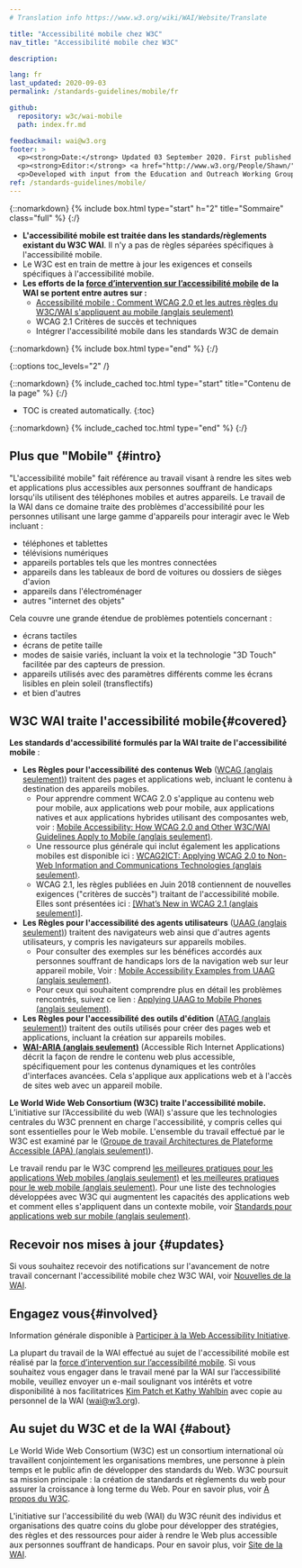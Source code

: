 ```yaml
---
# Translation info https://www.w3.org/wiki/WAI/Website/Translate

title: "Accessibilité mobile chez W3C"
nav_title: "Accessibilité mobile chez W3C"

description:

lang: fr
last_updated: 2020-09-03
permalink: /standards-guidelines/mobile/fr

github:
  repository: w3c/wai-mobile
  path: index.fr.md

feedbackmail: wai@w3.org
footer: >
  <p><strong>Date:</strong> Updated 03 September 2020. First published January 2008.</p>
  <p><strong>Editor:</strong> <a href="http://www.w3.org/People/Shawn/">Shawn Lawton Henry</a>. Translator: Alexander Akel.</p>
  <p>Developed with input from the Education and Outreach Working Group (<a href="http://www.w3.org/WAI/EO/">EOWG</a>).</p>
ref: /standards-guidelines/mobile/
---
```


{::nomarkdown}
{% include box.html type="start" h="2" title="Sommaire" class="full" %}
{:/}

-   **L'accessibilité mobile est traitée dans les standards/règlements existant du W3C WAI**. Il n'y a pas de règles séparées spécifiques à l'accessibilité mobile.
-   Le W3C est en train de mettre à jour les exigences et conseils spécifiques à l'accessibilité mobile.
-   **Les efforts de la [force d’intervention sur l’accessibilité mobile](https://www.w3.org/WAI/GL/mobile-a11y-tf/) de la WAI se portent entre autres sur :**
    -   [Accessibilité mobile : Comment WCAG 2.0 et les autres règles du W3C/WAI s'appliquent au mobile (anglais seulement)](http://www.w3.org/TR/mobile-accessibility-mapping/)
    -   WCAG 2.1 Critères de succès et techniques
    -   Intégrer l'accessibilité mobile dans les standards W3C de demain

{::nomarkdown}
{% include box.html type="end" %}
{:/}


{::options toc_levels="2" /}

{::nomarkdown}
{% include_cached toc.html type="start" title="Contenu de la page" %}
{:/}

-   TOC is created automatically.
{:toc}

{::nomarkdown}
{% include_cached toc.html type="end" %}
{:/}

## Plus que "Mobile" {#intro}

"L'accessibilité mobile" fait référence au travail visant à rendre les sites web et applications plus accessibles aux personnes souffrant de handicaps lorsqu'ils utilisent des téléphones mobiles et autres appareils. Le travail de la WAI dans ce domaine traite des problèmes d'accessibilité pour les personnes utilisant une large gamme d'appareils pour interagir avec le Web incluant :

-   téléphones et tablettes
-   télévisions numériques
-   appareils portables tels que les montres connectées
-   appareils dans les tableaux de bord de voitures ou dossiers de sièges d'avion
-   appareils dans l'électroménager
-   autres "internet des objets"

Cela couvre une grande étendue de problèmes potentiels concernant :

-   écrans tactiles
-   écrans de petite taille
-   modes de saisie variés, incluant la voix et la technologie "3D Touch" facilitée par
    des capteurs de pression.
-   appareils utilisés avec des paramètres différents comme les écrans lisibles en plein soleil (transflectifs)
-   et bien d'autres

## W3C WAI traite l'accessibilité mobile{#covered}

**Les standards d'accessibilité formulés par la WAI traite de l'accessibilité mobile** :

-   **Les Règles pour l'accessibilité des contenus Web** ([WCAG (anglais seulement)](/standards-guidelines/wcag/)) traitent des pages et applications web, incluant le contenu à destination des appareils mobiles.
    -   Pour apprendre comment WCAG 2.0 s'applique au contenu web pour mobile, aux applications web pour mobile, aux applications natives et aux applications hybrides utilisant des composantes web, voir : [Mobile Accessibility: How WCAG 2.0 and Other W3C/WAI Guidelines Apply to Mobile (anglais seulement)](http://www.w3.org/TR/mobile-accessibility-mapping/).
    -   Une ressource plus générale qui inclut également les applications mobiles est disponible ici : [WCAG2ICT: Applying WCAG 2.0 to Non-Web Information and Communications Technologies (anglais seulement)](http://www.w3.org/TR/wcag2ict/).
    -   WCAG 2.1, les règles publiées en Juin 2018 contiennent de nouvelles exigences ("critères de succès") traitant de l'accessibilité mobile.  Elles sont présentées ici : [[What’s New in WCAG 2.1 (anglais seulement)]](/standards-guidelines/wcag/new-in-21/).
-   **Les Règles pour l'accessibilité des agents utilisateurs** ([UAAG (anglais seulement)](/standards-guidelines/uaag/)) traitent des navigateurs web ainsi que d'autres agents utilisateurs, y compris les navigateurs sur appareils mobiles.
    -   Pour consulter des exemples sur les bénéfices accordés aux personnes souffrant de handicaps lors de la navigation web sur leur appareil mobile, Voir : [Mobile Accessibility Examples from UAAG (anglais seulement)](http://www.w3.org/TR/IMPLEMENTING-UAAG20/mobile).
    -   Pour ceux qui souhaitent comprendre plus en détail les problèmes rencontrés, suivez ce lien : [Applying UAAG to Mobile Phones (anglais seulement)](http://www.w3.org/WAI/UA/work/wiki/Applying_UAAG_to_Mobile_Phones).
-   **Les Règles pour l'accessibilité des outils d'édition** ([ATAG (anglais seulement)](/standards-guidelines/atag/)) traitent des outils utilisés pour créer des pages web et applications, incluant la création sur appareils mobiles.
-   **[WAI-ARIA (anglais seulement)](/standards-guidelines/aria/)** (Accessible Rich Internet Applications) décrit la façon de rendre le contenu web plus accessible, spécifiquement pour les contenus dynamiques et les contrôles d'interfaces avancées. Cela s'applique aux applications web et à l'accès de sites web avec un appareil mobile.

 

**Le World Wide Web Consortium (W3C) traite l'accessibilité mobile.** L’initiative sur l’Accessibilité du web (WAI) s'assure que les technologies centrales du W3C prennent en charge l'accessibilité, y compris celles qui sont essentielles pour le Web mobile. L'ensemble du travail effectué par le W3C est examiné par le ([Groupe de travail Architectures de Plateforme Accessible (APA) (anglais seulement)](https://www.w3.org/WAI/APA/)).

Le travail rendu par le W3C comprend [les meilleures pratiques pour les applications Web mobiles (anglais seulement)](http://www.w3.org/TR/mwabp/) et [les meilleures pratiques pour le web mobile (anglais seulement)](http://www.w3.org/TR/mobile-bp/). Pour une liste des technologies développées avec W3C qui augmentent les capacités des applications web et comment elles s'appliquent dans un contexte mobile, voir [Standards pour applications web sur mobile (anglais seulement)](http://www.w3.org/Mobile/mobile-web-app-state/).

## Recevoir nos mises à jour {#updates}

Si vous souhaitez recevoir des notifications sur l'avancement de notre travail concernant l'accessibilité mobile chez W3C WAI, voir [Nouvelles de la WAI](/news/subscribe/). 

## Engagez vous{#involved}

Information générale disponible à [Participer à la Web Accessibility Initiative](/about/participating/).

La plupart du travail de la WAI effectué au sujet de l'accessibilité mobile est réalisé par la [force d’intervention sur l’accessibilité mobile](https://www.w3.org/WAI/GL/mobile-a11y-tf/). Si vous souhaitez vous engager dans le travail mené par la WAI sur l’accessibilité mobile, veuillez envoyer un e-mail soulignant vos intérêts et votre disponibilité à nos facilitatrices [Kim Patch et Kathy Wahlbin](mailto:kathy@interactiveaccessibility.com,Kim@redstartsystems.com?cc=wai@w3.org,shadi@w3.org&subject=Mobile%20Accessibility%20Task%20Force%20Enquiry) avec copie au personnel de la WAI (wai@w3.org).

## Au sujet du W3C et de la WAI {#about}

Le World Wide Web Consortium (W3C) est un consortium international où travaillent conjointement les organisations membres, une personne à plein temps et le public afin de développer des standards du Web. W3C poursuit sa mission principale : la création de standards et règlements du web pour assurer la croissance à long terme du Web. Pour en savoir plus, voir [À propos du W3C](http://www.w3.org/Consortium/).

L'initiative sur l'accessibilité du web (WAI) du W3C réunit des individus et organisations des quatre coins du globe pour développer des stratégies, des règles et des ressources pour aider à rendre le Web plus accessible aux personnes souffrant de handicaps. Pour en savoir plus, voir [Site de la WAI](http://www.w3.org/WAI/).
